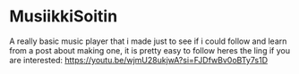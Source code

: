 # MusiikkiSoitin
A really basic music player that i made just to see if i could follow and learn from a post about making one, it is pretty easy to follow heres the ling if you are interested: https://youtu.be/wjmU28ukjwA?si=FJDfwBv0oBTy7s1D
